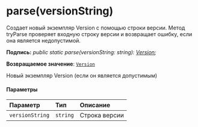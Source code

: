 # <a name="parseversionstring"></a>parse(versionString)




Создает новый экземпляр Version с помощью строки версии. Метод tryParse проверяет входную строку версии и возвращает ошибку, если она является недопустимой.

**Подпись:** _public static parse(versionString: string): [Version](../sp-core-library/version.md);_

**Возвращаемое значение**: [`Version`](../sp-core-library/version.md)



Новый экземпляр Version (если он является допустимым)

#### <a name="parameters"></a>Параметры


| Параметр       | Тип    | Описание |
|:-------------|:---------------|:------------|
| `versionString`    | `string` | Строка версии |


